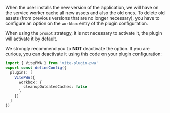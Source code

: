 When the user installs the new version of the application, we will have on the service worker cache all new assets and
also the old ones. To delete old assets (from previous versions that are no longer necessary), you have to configure
an option on the `workbox` entry of the plugin configuration.

When using the `prompt` strategy, it is not necessary to activate it, the plugin will activate it by default.

We strongly recommend you to **NOT** deactivate the option. If you are curious, you can deactivate it using
this code on your plugin configuration:

```ts
import { VitePWA } from 'vite-plugin-pwa'
export const defineConfig({
  plugins: [
    VitePWA({
      workbox: {
        cleanupOutdatedCaches: false  
      }  
    })
  ]    
})
```
